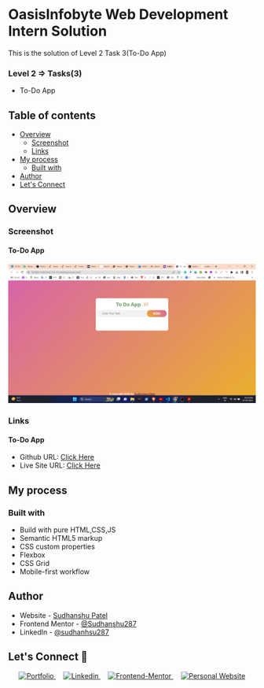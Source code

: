 # OasisInfobyte Web Development Intern Solution 

This is the solution of Level 2 Task 3(To-Do App)

###  Level 2 => Tasks(3)
- To-Do App


## Table of contents

- [Overview](#overview)
  - [Screenshot](#screenshot)
  - [Links](#links)
- [My process](#my-process)
  - [Built with](#built-with)
- [Author](#author)
- [Let's Connect](#connect)

## Overview

### Screenshot

#### To-Do App

![](./assets/img/to-do-app-preview.png)




### Links

#### To-Do App

- Github URL: [Click Here](https://github.com/sudhanshu287/webdev-intern-OIBSIP/tree/main/Task-3(To-Do-WebApp))
- Live Site URL: [Click Here](https://webdev-intern-oibsip-task-3.vercel.app/)




## My process

### Built with

- Build with pure HTML,CSS,JS
- Semantic HTML5 markup
- CSS custom properties
- Flexbox
- CSS Grid
- Mobile-first workflow



## Author

- Website - [Sudhanshu Patel](https://sudhanshupatel.vercel.app/)
- Frontend Mentor - [@Sudhanshu287](https://www.frontendmentor.io/profile/sudhanshu287/)
- LinkedIn - [@sudhanhsu287](https://linkedin.com/in/sudhanshu287/)



## **Let's Connect 👋**

<div align=center id="connect">

  <a href="https://sudhanshupatel.vercel.app/" target="_blank">
    <img src="https://img.shields.io/badge/my_portfolio-000?style=for-the-badge&logo=ko-fi&logoColor=white" alt=Portfolio>
  </a>&nbsp;&nbsp;&nbsp;
  <a href="https://linkedin.com/in/sudhanshu287" target="_blank">
    <img src="https://img.shields.io/badge/linkedin%20Profile-%2300acee.svg?color=405DE6&style=for-the-badge&logo=linkedin&logoColor=white" alt=Linkedin>
  </a>&nbsp;&nbsp;&nbsp;

  <a href="https://www.frontendmentor.io/profile/sudhanshu287" target="_blank">
    <img src="https://img.shields.io/badge/FEM%20Profile-f8f9f8?style=for-the-badge&logo=Frontend-Mentor&logoColor=black" alt="Frontend-Mentor">
  </a> &nbsp;&nbsp;&nbsp;

  <a href="https://www.github.com/sudhanshu287/" target="_blank">
    <img src="https://img.shields.io/badge/Github%20Profile-131313?style=for-the-badge&logo=github&logoColor=white" alt="Personal Website">
  </a>

</div>